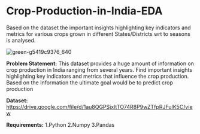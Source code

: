 # Crop-Production-in-India-EDA
Based on the dataset the important insights highlighting key indicators and metrics for various crops grown in different States/Districts wrt to seasons is analysed.


![green-g5419c9376_640](https://user-images.githubusercontent.com/101198326/220029552-3e1c8590-bd65-452b-ba55-055d1aa9afb2.jpg)


<b>Problem Statement:</b>
This dataset provides a huge amount of information on crop production in India ranging from several years.
Find important insights highlighting key indicators and metrics that influence the crop production.
Based on the Information the ultimate goal would be to predict crop production

<b>Dataset:</b>
https://drive.google.com/file/d/1au8QGPSjxltTO74R8P9wZTfpRJFuIK5C/view

<b>Requirements:</b>
1.Python
2.Numpy
3.Pandas
